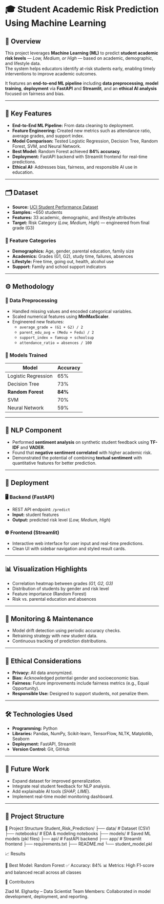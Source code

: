 # 🎓 Student Academic Risk Prediction Using Machine Learning

## 📘 Overview
This project leverages **Machine Learning (ML)** to predict **student academic risk levels** — *Low, Medium, or High* — based on academic, demographic, and lifestyle data.  
The system helps educators identify at-risk students early, enabling timely interventions to improve academic outcomes.

It features an **end-to-end ML pipeline** including **data preprocessing**, **model training**, **deployment** via **FastAPI** and **Streamlit**, and an **ethical AI analysis** focused on fairness and bias.

---

## 🧠 Key Features
- **End-to-End ML Pipeline:** From data cleaning to deployment.  
- **Feature Engineering:** Created new metrics such as attendance ratio, average grades, and support index.  
- **Model Comparison:** Tested Logistic Regression, Decision Tree, Random Forest, SVM, and Neural Network.  
- **Best Model:** Random Forest achieved **84% accuracy**.  
- **Deployment:** FastAPI backend with Streamlit frontend for real-time predictions.  
- **Ethical AI:** Addresses bias, fairness, and responsible AI use in education.  

---

## 🗂️ Dataset
- **Source:** [UCI Student Performance Dataset](https://archive.ics.uci.edu/ml/datasets/student+performance)  
- **Samples:** ~650 students  
- **Features:** 33 academic, demographic, and lifestyle attributes  
- **Target:** Risk Category (*Low, Medium, High*) — engineered from final grade (G3)

### 🧩 Feature Categories
- **Demographics:** Age, gender, parental education, family size  
- **Academics:** Grades (G1, G2), study time, failures, absences  
- **Lifestyle:** Free time, going out, health, alcohol use  
- **Support:** Family and school support indicators  

---

## ⚙️ Methodology

### 🔧 Data Preprocessing
- Handled missing values and encoded categorical variables.  
- Scaled numerical features using **MinMaxScaler**.  
- Engineered new features:
  - `average_grade = (G1 + G2) / 2`  
  - `parent_edu_avg = (Medu + Fedu) / 2`  
  - `support_index = famsup + schoolsup`  
  - `attendance_ratio = absences / 100`  

### 🤖 Models Trained

| Model | Accuracy |
|--------|-----------|
| Logistic Regression | 65% |
| Decision Tree | 73% |
| **Random Forest** | **84%** |
| SVM | 70% |
| Neural Network | 59% |

---

## 🧩 NLP Component
- Performed **sentiment analysis** on synthetic student feedback using **TF-IDF** and **VADER**.  
- Found that **negative sentiment correlated** with higher academic risk.  
- Demonstrated the potential of combining **textual sentiment** with quantitative features for better prediction.  

---

## 🚀 Deployment

### 🖥️ Backend (FastAPI)
- REST API endpoint: `/predict`  
- **Input:** student features  
- **Output:** predicted risk level (*Low, Medium, High*)  

### 🌐 Frontend (Streamlit)
- Interactive web interface for user input and real-time predictions.  
- Clean UI with sidebar navigation and styled result cards.  

---

## 📊 Visualization Highlights
- Correlation heatmap between grades *(G1, G2, G3)*  
- Distribution of students by gender and risk level  
- Feature importance (Random Forest)  
- Risk vs. parental education and absences  

---

## 🧭 Monitoring & Maintenance
- Model drift detection using periodic accuracy checks.  
- Retraining strategy with new student data.  
- Continuous tracking of prediction distributions.  

---

## 🧩 Ethical Considerations
- **Privacy:** All data anonymized.  
- **Bias:** Acknowledged potential gender and socioeconomic bias.  
- **Fairness:** Future improvements include fairness metrics (e.g., Equal Opportunity).  
- **Responsible Use:** Designed to support students, not penalize them.  

---

## 🛠️ Technologies Used
- **Programming:** Python  
- **Libraries:** Pandas, NumPy, Scikit-learn, TensorFlow, NLTK, Matplotlib, Seaborn  
- **Deployment:** FastAPI, Streamlit  
- **Version Control:** Git, GitHub  

---

## 🧩 Future Work
- Expand dataset for improved generalization.  
- Integrate real student feedback for NLP analysis.  
- Add explainable AI tools (*SHAP, LIME*).  
- Implement real-time model monitoring dashboard.  

---

## 📁 Project Structure

📁 Project Structure
Student_Risk_Prediction/
├── data/                     # Dataset (CSV)
├── notebooks/                # EDA & modeling notebooks
├── models/                   # Saved ML models (pkl files)
├── api/                      # FastAPI backend
├── app/                      # Streamlit frontend
├── requirements.txt
├── README.md
└── student_model.pkl

📈 Results

🎯 Best Model: Random Forest
✅ Accuracy: 84%
📊 Metrics: High F1-score and balanced recall across all classes

👥 Contributors

Ziad M. Elgharby – Data Scientist
Team Members: Collaborated in model development, deployment, and reporting.
